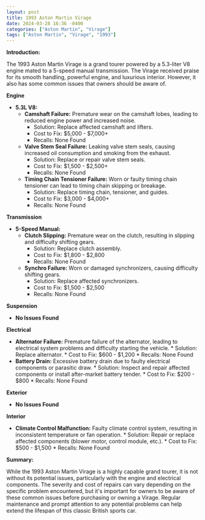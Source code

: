 ```yaml
---
layout: post
title: 1993 Aston Martin Virage
date: 2024-03-28 16:36 -0400
categories: ["Aston Martin", "Virage"]
tags: ["Aston Martin", "Virage", "1993"]
---
```

**Introduction:**

The 1993 Aston Martin Virage is a grand tourer powered by a 5.3-liter V8 engine mated to a 5-speed manual transmission. The Virage received praise for its smooth handling, powerful engine, and luxurious interior. However, it also has some common issues that owners should be aware of.

**Engine**

* **5.3L V8:**
    * **Camshaft Failure:** Premature wear on the camshaft lobes, leading to reduced engine power and increased noise.
        * Solution: Replace affected camshaft and lifters.
        * Cost to Fix: $5,000 - $7,000+
        * Recalls: None Found
    * **Valve Stem Seal Failure:** Leaking valve stem seals, causing increased oil consumption and smoking from the exhaust.
        * Solution: Replace or repair valve stem seals.
        * Cost to Fix: $1,500 - $2,500+
        * Recalls: None Found
    * **Timing Chain Tensioner Failure:** Worn or faulty timing chain tensioner can lead to timing chain skipping or breakage.
        * Solution: Replace timing chain, tensioner, and guides.
        * Cost to Fix: $3,000 - $4,000+
        * Recalls: None Found

**Transmission**

* **5-Speed Manual:**
    * **Clutch Slipping:** Premature wear on the clutch, resulting in slipping and difficulty shifting gears.
        * Solution: Replace clutch assembly.
        * Cost to Fix: $1,800 - $2,800
        * Recalls: None Found
    * **Synchro Failure:** Worn or damaged synchronizers, causing difficulty shifting gears.
        * Solution: Replace affected synchronizers.
        * Cost to Fix: $1,500 - $2,500
        * Recalls: None Found

**Suspension**

* **No Issues Found**

**Electrical**

* **Alternator Failure:** Premature failure of the alternator, leading to electrical system problems and difficulty starting the vehicle.
        * Solution: Replace alternator.
        * Cost to Fix: $600 - $1,200
        * Recalls: None Found
* **Battery Drain:** Excessive battery drain due to faulty electrical components or parasitic draw.
        * Solution: Inspect and repair affected components or install after-market battery tender.
        * Cost to Fix: $200 - $800
        * Recalls: None Found

**Exterior**

* **No Issues Found**

**Interior**

* **Climate Control Malfunction:** Faulty climate control system, resulting in inconsistent temperature or fan operation.
        * Solution: Repair or replace affected components (blower motor, control module, etc.).
        * Cost to Fix: $500 - $1,500
        * Recalls: None Found

**Summary:**

While the 1993 Aston Martin Virage is a highly capable grand tourer, it is not without its potential issues, particularly with the engine and electrical components. The severity and cost of repairs can vary depending on the specific problem encountered, but it's important for owners to be aware of these common issues before purchasing or owning a Virage. Regular maintenance and prompt attention to any potential problems can help extend the lifespan of this classic British sports car.

